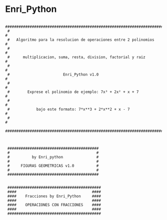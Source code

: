 # Enri_Python
     #######################################################################
     #                                                                     #
     #   Algoritmo para la resolucion de operaciones entre 2 polinomios    #
     #                                                                     #
     #      multiplicacion, suma, resta, division, factorial y raiz        #
     #                                                                     #
     #                        Enri_Python v1.0                             #
     #                                                                     #
     #        Exprese el polinomio de ejemplo: 7x³ + 2x² + x + 7           #
     #                                                                     #
     #            bajo este formato: 7*x**3 + 2*x**2 + x - 7               #
     #                                                                     #
     #######################################################################
     
     
     
     #########################################
     #                                       #
     #          by Enri_python               #
     #                                       #
     #     FIGURAS GEOMETRICAS v1.0          #
     #                                       #
     #########################################
     
     
     ##########################################
     ####                                  ####    
     ####    Fracciones by Enri_Python     ####
     ####                                  ####
     ####    OPERACIONES CON FRACCIONES    ####
     ####                                  ####
     ##########################################
